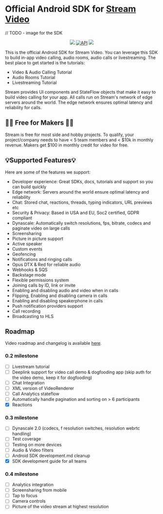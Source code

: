 # Official Android SDK for [Stream Video](https://getstream.io/video/docs/)

// TODO - image for the SDK

<p align="center">
    <a href="https://github.com/GetStream/stream-video-android/actions"><img src="https://github.com/GetStream/stream-video-android/workflows/App%20Distribute%20CI/badge.svg" /></a>
  <a href="https://android-arsenal.com/api?level=21"><img alt="API" src="https://img.shields.io/badge/API-21%2B-brightgreen.svg?style=flat"/></a>
  <a href="https://github.com/GetStream/stream-video-android/releases"><img src="https://img.shields.io/github/v/release/GetStream/stream-video-android" /></a>
</p>

This is the official Android SDK for Stream Video.
You can leverage this SDK to build in-app video calling, audio rooms, audio calls or livestreaming.
The best place to get started is the tutorials:

* Video & Audio Calling Tutorial
* Audio Rooms Tutorial
* Livestreaming Tutorial

Stream provides UI components and StateFlow objects that make it easy to build video calling for your app.
All calls run on Stream's network of edge servers around the world.
The edge network ensures optimal latency and reliability for calls.

## 👩‍💻 Free for Makers 👨‍💻

Stream is free for most side and hobby projects.
To qualify, your project/company needs to have < 5 team members and < $10k in monthly revenue.
Makers get $100 in monthly credit for video for free.

## 💡Supported Features💡

Here are some of the features we support:

* Developer experience: Great SDKs, docs, tutorials and support so you can build quickly
* Edge network: Servers around the world ensure optimal latency and reliability
* Chat: Stored chat, reactions, threads, typing indicators, URL previews etc
* Security & Privacy: Based in USA and EU, Soc2 certified, GDPR compliant
* Dynascale: Automatically switch resolutions, fps, bitrate, codecs and paginate video on large calls
* Screensharing
* Picture in picture support
* Active speaker
* Custom events
* Geofencing
* Notifications and ringing calls
* Opus DTX & Red for reliable audio
* Webhooks & SQS
* Backstage mode
* Flexible permissions system
* Joining calls by ID, link or invite
* Enabling and disabling audio and video when in calls
* Flipping, Enabling and disabling camera in calls
* Enabling and disabling speakerphone in calls
* Push notification providers support
* Call recording
* Broadcasting to HLS

## Roadmap

Video roadmap and changelog is available [here](https://github.com/GetStream/protocol/discussions/127). 

### 0.2 milestone

- [ ] Livestream tutorial
- [ ] Deeplink support for video call demo & dogfooding app (skip auth for the video demo, keep it for dogfooding)
- [ ] Chat Integration
- [ ] XML version of VideoRenderer
- [ ] Call Analytics stateflow
- [ ] Automatically handle pagination and sorting on > 6 participants 
- [X] Reactions

### 0.3 milestone

- [ ] Dynascale 2.0 (codecs, f resolution switches, resolution webrtc handling)
- [ ] Test coverage
- [ ] Testing on more devices
- [ ] Audio & Video filters
- [ ] Android SDK development.md cleanup
- [X] SDK development guide for all teams

### 0.4 milestone

- [ ] Analytics integration
- [ ] Screensharing from mobile
- [ ] Tap to focus
- [ ] Camera controls
- [ ] Picture of the video stream at highest resolution